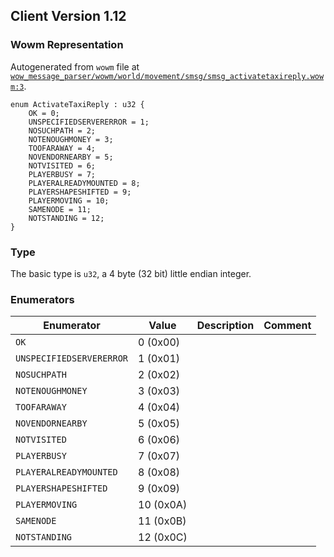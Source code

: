 ## Client Version 1.12

### Wowm Representation

Autogenerated from `wowm` file at [`wow_message_parser/wowm/world/movement/smsg/smsg_activatetaxireply.wowm:3`](https://github.com/gtker/wow_messages/tree/main/wow_message_parser/wowm/world/movement/smsg/smsg_activatetaxireply.wowm#L3).
```rust,ignore
enum ActivateTaxiReply : u32 {
    OK = 0;
    UNSPECIFIEDSERVERERROR = 1;
    NOSUCHPATH = 2;
    NOTENOUGHMONEY = 3;
    TOOFARAWAY = 4;
    NOVENDORNEARBY = 5;
    NOTVISITED = 6;
    PLAYERBUSY = 7;
    PLAYERALREADYMOUNTED = 8;
    PLAYERSHAPESHIFTED = 9;
    PLAYERMOVING = 10;
    SAMENODE = 11;
    NOTSTANDING = 12;
}
```
### Type
The basic type is `u32`, a 4 byte (32 bit) little endian integer.
### Enumerators
| Enumerator | Value  | Description | Comment |
| --------- | -------- | ----------- | ------- |
| `OK` | 0 (0x00) |  |  |
| `UNSPECIFIEDSERVERERROR` | 1 (0x01) |  |  |
| `NOSUCHPATH` | 2 (0x02) |  |  |
| `NOTENOUGHMONEY` | 3 (0x03) |  |  |
| `TOOFARAWAY` | 4 (0x04) |  |  |
| `NOVENDORNEARBY` | 5 (0x05) |  |  |
| `NOTVISITED` | 6 (0x06) |  |  |
| `PLAYERBUSY` | 7 (0x07) |  |  |
| `PLAYERALREADYMOUNTED` | 8 (0x08) |  |  |
| `PLAYERSHAPESHIFTED` | 9 (0x09) |  |  |
| `PLAYERMOVING` | 10 (0x0A) |  |  |
| `SAMENODE` | 11 (0x0B) |  |  |
| `NOTSTANDING` | 12 (0x0C) |  |  |
